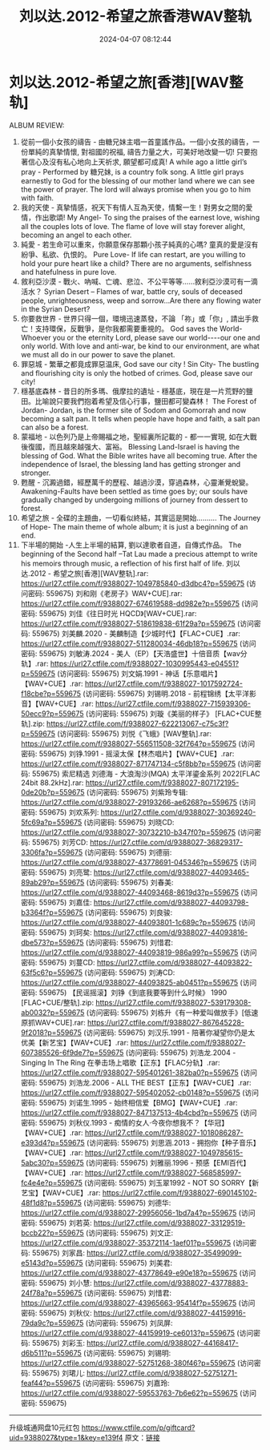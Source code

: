 ﻿---
title: 刘以达.2012-希望之旅香港WAV整轨
date: 2024-04-07 08:12:44
categories: WAV车载音乐、镜像
tags: 华语中文
---
# 刘以达.2012-希望之旅[香港][WAV整轨]

ALBUM REVIEW:
1. 從前一個小女孩的禱告 - 由糖兄妹主唱一首童謠作品。一個小女孩的禱告，一份單純的真摯情懷, 對祖國的祝福,
禱告力量之大，可美好地改變一切! 只要抱著信心及沒有私心地向上天祈求, 願望都可成真!
A while ago a little girl’s pray - Performed by 糖兄妹, is a
country folk song. A little girl prays earnestly to God for the
blessing of our mother land where we can see the power of prayer.
The lord will always promise when you go to him with faith.
2. 我的天使 - 真摯情感，祝天下有情人互為天使，情繫一生！對男女之間的愛情，作出歌頌!
My Angel- To sing the praises of the earnest love, wishing all
the couples lots of love. The flame of love will stay forever
alight, becoming an angel to each other.
3. 純愛 - 若生命可以重來，你願意保存那顆小孩子純真的心嗎? 童真的愛是沒有紛爭、私欲、仇恨的。
Pure Love- If life can restart, are you willing to hold your
pure heart like a child? There are no arguments, selfishness and
hatefulness in pure love.
4. 敘利亞沙漠 - 戰火、吶喊、亡魂、悲泣、不公平等等……敘利亞沙漠可有一滴活水？
Syrian Desert – Flames of war, battle cry, souls of deceased
people, unrighteousness, weep and sorrow…Are there any flowing
water in the Syrian Desert?
5. 你要救世界 - 世界只得一個，環境迅速蒸發，不論 「祢」或「你」,
請出手救亡！支持環保，反戰爭，是你我都需要重視的。
God saves the World- Whoever you or the eternity Lord, please
save our world----our one and only world. With love and anti-war,
be kind to our environment, are what we must all do in our power to
save the planet.
6. 罪惡城 - 繁華之都竟成罪惡温床, God save our city !
Sin City- The bustling and flourishing city is only the hotbed
of crimes. God, please save our city!
7. 穩基底森林 - 昔日的所多瑪、俄摩拉的遺址 -
穩基底，現在是一片荒野的鹽田。比喻說只要我們抱着希望及信心行事，鹽田都可變森林！
The Forest of Jordan- Jordan, is the former site of Sodom and
Gomorrah and now becoming a salt pan. It tells when people have
hope and faith, a salt pan can also be a forest.
8. 蒙福地 - 以色列乃是上帝賜福之地，聖經裏所記載的 - 都一一實現, 如在大戰後復國，而且越來越强大、富裕。
Blessing Land-Israel is having the blessing of God. What the
Bible writes have all becoming true. After the independence of
Israel, the blessing land has getting stronger and stronger.
9. 甦醒 - 沉澱過錯，經歷萬千的歷程、越過沙漠，穿過森林，心靈漸覺蛻變。
Awakening-Faults have been settled as time goes by; our souls
have gradually changed by undergoing millions of journey from
dessert to forest.
10. 希望之旅 - 全碟的主題曲，一切看似終結，其實這是開始……….
The Journey of Hope- The main theme of whole album; it is just a
beginning of an end.
11. 下半場的開始 -人生上半場的結算, 劉以達歌者自道，自傳式作品。
The beginning of the Second half –Tat Lau made a precious
attempt to write his memoirs through music, a reflection of his
first half of life.
刘以达.2012 - 希望之旅[香港][WAV整轨].rar: https://url27.ctfile.com/f/9388027-1049785840-d3dbc4?p=559675
(访问密码: 559675)
刘和刚《老房子》WAV+CUE].rar: https://url27.ctfile.com/f/9388027-674619588-dd982e?p=559675
(访问密码: 559675)
刘佳《往日时光 HQCD》[WAV+CUE].rar: https://url27.ctfile.com/f/9388027-518619838-61f29a?p=559675
(访问密码: 559675)
刘美麟.2020 - 美麟制造【少城时代】【FLAC+CUE】.rar: https://url27.ctfile.com/f/9388027-511280034-46db18?p=559675
(访问密码: 559675)
刘敏涛.2024 - 美人（EP）【天浩盛世】十倍音质【wav分轨】.rar: https://url27.ctfile.com/f/9388027-1030995443-e04551?p=559675
(访问密码: 559675)
刘文娟.1991 - 神话【乐意唱片】【WAV+CUE】.rar: https://url27.ctfile.com/f/9388027-1017592724-f18cbe?p=559675
(访问密码: 559675)
刘锡明.2018 - 前程锦绣【太平洋影音】【WAV+CUE】.rar: https://url27.ctfile.com/f/9388027-715939306-50ecc9?p=559675
(访问密码: 559675)
刘璇《美丽的样子》 [FLAC+CUE整轨].zip: https://url27.ctfile.com/f/9388027-622213067-c75c3f?p=559675
(访问密码: 559675)
刘悦《飞蛾》[WAV整轨].rar: https://url27.ctfile.com/f/9388027-556511508-32f764?p=559675
(访问密码: 559675)
刘铮.1991 - 摇滚太保【林杰唱片】【WAV+CUE】.rar: https://url27.ctfile.com/f/9388027-871747134-c5f8bb?p=559675
(访问密码: 559675)
索尼精选 刘德海 - 大浪淘沙(MQA) 太平洋鎏金系列 2022[FLAC 24bit 88.2kHz].rar:
https://url27.ctfile.com/f/9388027-807172195-0de20b?p=559675
(访问密码: 559675)
刘紫玲专辑: https://url27.ctfile.com/d/9388027-29193266-ae6268?p=559675
(访问密码: 559675)
刘欢系列: https://url27.ctfile.com/d/9388027-30369240-5fc69a?p=559675
(访问密码: 559675)
刘晓CD: https://url27.ctfile.com/d/9388027-30732210-b347f0?p=559675
(访问密码: 559675)
刘芳CD: https://url27.ctfile.com/d/9388027-36829317-3306fa?p=559675
(访问密码: 559675)
刘德丽: https://url27.ctfile.com/d/9388027-43778691-045346?p=559675
(访问密码: 559675)
刘亮鹭: https://url27.ctfile.com/d/9388027-44093465-89ab29?p=559675
(访问密码: 559675)
刘春美: https://url27.ctfile.com/d/9388027-44093468-8619d3?p=559675
(访问密码: 559675)
刘嘉佳: https://url27.ctfile.com/d/9388027-44093798-b3364f?p=559675
(访问密码: 559675)
刘良骏: https://url27.ctfile.com/d/9388027-44093801-1c689c?p=559675
(访问密码: 559675)
刘珂矣: https://url27.ctfile.com/d/9388027-44093816-dbe573?p=559675
(访问密码: 559675)
刘惜君: https://url27.ctfile.com/d/9388027-44093819-986a99?p=559675
(访问密码: 559675)
刘蔓CD: https://url27.ctfile.com/d/9388027-44093822-63f5c6?p=559675
(访问密码: 559675)
刘涛CD: https://url27.ctfile.com/d/9388027-44093825-ab0451?p=559675
(访问密码: 559675)
【民谣摇滚】刘铮《到底我要等到什么时候》 1990 [FLAC+CUE/整轨].zip: https://url27.ctfile.com/f/9388027-539179308-ab0032?p=559675
(访问密码: 559675)
刘栋升《有一种爱叫做放手》[低速原抓WAV+CUE].rar: https://url27.ctfile.com/f/9388027-867645228-9f2018?p=559675
(访问密码: 559675)
刘汉乐.1991 - 陪著你凝望你仍是太优美【新艺宝】【WAV+CUE】.rar: https://url27.ctfile.com/f/9388027-607385526-6f9de7?p=559675
(访问密码: 559675)
刘浩龙.2004 - Singing In The Ring 在拳击场上唱歌【正东】【FLAC分轨】.rar: https://url27.ctfile.com/f/9388027-595401261-382ba0?p=559675
(访问密码: 559675)
刘浩龙.2006 - ALL THE BEST【正东】【WAV+CUE】.rar: https://url27.ctfile.com/f/9388027-595402052-cb0148?p=559675
(访问密码: 559675)
刘诺生.1995 - 始终相信爱【BMG】【WAV+CUE】.rar: https://url27.ctfile.com/f/9388027-847137513-4b4cbd?p=559675
(访问密码: 559675)
刘秋仪.1993 - 痴情的女人·今夜你想我不？【华冠】【WAV+CUE】.rar: https://url27.ctfile.com/f/9388027-1018086287-e393d4?p=559675
(访问密码: 559675)
刘思涵.2013 - 拥抱你【种子音乐】【WAV+CUE】.rar: https://url27.ctfile.com/f/9388027-1049785615-5abc30?p=559675
(访问密码: 559675)
刘雅丽.1996 - 预感【EMI百代】【WAV+CUE】.rar: https://url27.ctfile.com/f/9388027-568585997-fc4e4e?p=559675
(访问密码: 559675)
刘玉翠1992 - NOT SO SORRY【新艺宝】【WAV+CUE】.rar: https://url27.ctfile.com/f/9388027-690145102-48f1d8?p=559675
(访问密码: 559675)
刘德华: https://url27.ctfile.com/d/9388027-29956056-1bd7a4?p=559675
(访问密码: 559675)
刘若英: https://url27.ctfile.com/d/9388027-33129519-bccb22?p=559675
(访问密码: 559675)
刘文正: https://url27.ctfile.com/d/9388027-35372114-1aef01?p=559675
(访问密码: 559675)
刘家昌: https://url27.ctfile.com/d/9388027-35499099-e5143d?p=559675
(访问密码: 559675)
刘美君: https://url27.ctfile.com/d/9388027-43778649-e90e18?p=559675
(访问密码: 559675)
刘小慧: https://url27.ctfile.com/d/9388027-43778883-24f78a?p=559675
(访问密码: 559675)
刘惜君: https://url27.ctfile.com/d/9388027-43965663-95414f?p=559675
(访问密码: 559675)
刘秋仪: https://url27.ctfile.com/d/9388027-44159916-79da9c?p=559675
(访问密码: 559675)
刘凤屏: https://url27.ctfile.com/d/9388027-44159919-ce6013?p=559675
(访问密码: 559675)
刘彩玉: https://url27.ctfile.com/d/9388027-44168417-d6b511?p=559675
(访问密码: 559675)
刘锡明: https://url27.ctfile.com/d/9388027-52751268-380f46?p=559675
(访问密码: 559675)
刘珺儿: https://url27.ctfile.com/d/9388027-52751271-feaf44?p=559675
(访问密码: 559675)
刘嘉玲: https://url27.ctfile.com/d/9388027-59553763-7b6e62?p=559675
(访问密码: 559675)
**************************************************************************
升级城通网盘10元红包 https://www.ctfile.com/p/giftcard?uid=9388027&type=1&key=e139f4
原文：[链接](https://blog.sina.com.cn/s/blog_1647c7e760103151c.html)